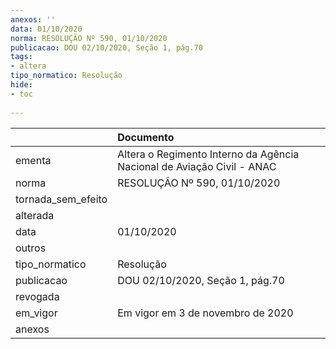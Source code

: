 ```yaml
---
anexos: ''
data: 01/10/2020
norma: RESOLUÇÃO Nº 590, 01/10/2020
publicacao: DOU 02/10/2020, Seção 1, pág.70
tags:
- altera
tipo_normatico: Resolução
hide: 
- toc 
 
---
```


|                    | Documento                                                              |
|:-------------------|:-----------------------------------------------------------------------|
| ementa             | Altera o Regimento Interno da Agência Nacional de Aviação Civil - ANAC |
| norma              | RESOLUÇÃO Nº 590, 01/10/2020                                           |
| tornada_sem_efeito |                                                                        |
| alterada           |                                                                        |
| data               | 01/10/2020                                                             |
| outros             |                                                                        |
| tipo_normatico     | Resolução                                                              |
| publicacao         | DOU 02/10/2020, Seção 1, pág.70                                        |
| revogada           |                                                                        |
| em_vigor           | Em vigor em 3 de novembro de 2020                                      |
| anexos             |                                                                        |
